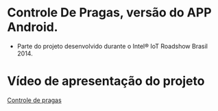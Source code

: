 # Controle De Pragas, versão do APP Android. 
- Parte do projeto desenvolvido durante o  Intel® IoT Roadshow Brasil 2014.

# Vídeo de apresentação do projeto 
[Controle de pragas](https://www.youtube.com/watch?v=wrdpeh-Op8c)
